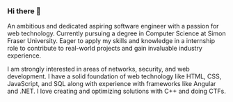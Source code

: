 ### Hi there 👋

An ambitious and dedicated aspiring software engineer with a passion for web technology. Currently pursuing a degree in Computer Science at Simon Fraser University. Eager to apply my skills and knowledge in a internship role to contribute to real-world projects and gain invaluable industry experience.

I am strongly interested in areas of networks, security, and web development. I have a solid foundation of web technology like HTML, CSS, JavaScript, and SQL along with experience with frameworks like Angular and .NET. I love creating and optimizing solutions with C++ and doing CTFs.
